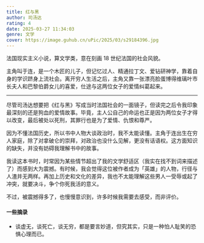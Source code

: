 ```yaml
---
title: 红与黑
author: 司汤达
rating: 4
date: 2025-03-27 11:34:03
genre: 文学
cover: https://image.guhub.cn/uPic/2025/03/s29184396.jpg
---
```


法国现实主义小说，算文学类，意在刻画 18 世纪法国的社会风貌。

主角叫于连，是一个木匠的儿子，但记忆过人、精通拉丁文、爱钻研神学，靠着自身的学识跻身上流社会。离开穷人生活之后，主角又靠一张漂亮脸蛋博得维璃叶市长夫人和巴黎伯爵女儿的喜爱，仕途与这两位女子的爱情纠葛起来。

---

尽管司汤达想要把《红与黑》写成当时法国社会的一面镜子，但读完之后令我印象最深刻的还是狗血的爱情故事。毕竟，主人公自己的命运也正是因为两位女子才得以改变，最后被处以死刑，其罪行也是为了爱情、仇恨和尊严。

因为不懂法国历史，所以书中人物大谈政治时，我不太能读懂。主角于连出生在穷人家庭，除了对拿破仑的崇拜，对政治也没什么见解，更没有话语权。这方面知识的缺失，并没有妨碍我理解书中的故事。

我读这本书时，时常因为某些情节超出了我的文学舒适区（我实在找不到词来描述了）而感到大为震撼。有时候，我会觉得这位被作者成为「英雄」的人物，行径与人渣并无两样。再加上历史和文化的差异，我也不太能理解这些男人一受辱或起了冲突，就要决斗，争个你死我活的意义。

不过，被震撼得多了，也慢慢意识到，许多时候我需要去感受，而非评价。

#### 一些摘录

- 谈虚无，谈死亡，谈无穷，都是要言妙道，但究其实，只是一种怕人耻笑的恐惧心理而已。
